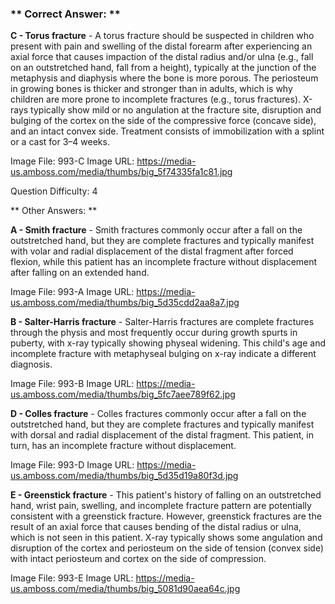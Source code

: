### ** Correct Answer: **

**C - Torus fracture** - A torus fracture should be suspected in children who present with pain and swelling of the distal forearm after experiencing an axial force that causes impaction of the distal radius and/or ulna (e.g., fall on an outstretched hand, fall from a height), typically at the junction of the metaphysis and diaphysis where the bone is more porous. The periosteum in growing bones is thicker and stronger than in adults, which is why children are more prone to incomplete fractures (e.g., torus fractures). X-rays typically show mild or no angulation at the fracture site, disruption and bulging of the cortex on the side of the compressive force (concave side), and an intact convex side. Treatment consists of immobilization with a splint or a cast for 3–4 weeks.

Image File: 993-C
Image URL: https://media-us.amboss.com/media/thumbs/big_5f74335fa1c81.jpg

Question Difficulty: 4

** Other Answers: **

**A - Smith fracture** - Smith fractures commonly occur after a fall on the outstretched hand, but they are complete fractures and typically manifest with volar and radial displacement of the distal fragment after forced flexion, while this patient has an incomplete fracture without displacement after falling on an extended hand.

Image File: 993-A
Image URL: https://media-us.amboss.com/media/thumbs/big_5d35cdd2aa8a7.jpg

**B - Salter-Harris fracture** - Salter-Harris fractures are complete fractures through the physis and most frequently occur during growth spurts in puberty, with x-ray typically showing physeal widening. This child's age and incomplete fracture with metaphyseal bulging on x-ray indicate a different diagnosis.

Image File: 993-B
Image URL: https://media-us.amboss.com/media/thumbs/big_5fc7aee789f62.jpg

**D - Colles fracture** - Colles fractures commonly occur after a fall on the outstretched hand, but they are complete fractures and typically manifest with dorsal and radial displacement of the distal fragment. This patient, in turn, has an incomplete fracture without displacement.

Image File: 993-D
Image URL: https://media-us.amboss.com/media/thumbs/big_5d35d19a80f3d.jpg

**E - Greenstick fracture** - This patient's history of falling on an outstretched hand, wrist pain, swelling, and incomplete fracture pattern are potentially consistent with a greenstick fracture. However, greenstick fractures are the result of an axial force that causes bending of the distal radius or ulna, which is not seen in this patient. X-ray typically shows some angulation and disruption of the cortex and periosteum on the side of tension (convex side) with intact periosteum and cortex on the side of compression.

Image File: 993-E
Image URL: https://media-us.amboss.com/media/thumbs/big_5081d90aea64c.jpg


